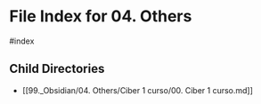 # File Index for 04. Others
#index

## Child Directories

- [[99._Obsidian/04. Others/Ciber 1 curso/00. Ciber 1 curso.md]]

